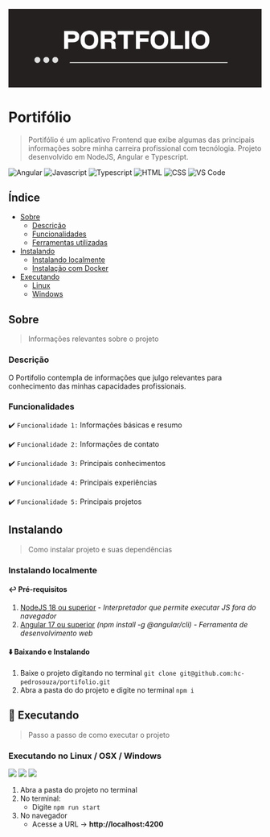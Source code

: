 ![Logo Portifolio](readme/images/portfolio_logo.png)

# Portifólio

> Portifólio é um aplicativo Frontend que exibe algumas das principais informações sobre minha carreira profissional com tecnólogia.
> Projeto desenvolvido em NodeJS, Angular e Typescript.

![Angular](https://img.shields.io/badge/Angular-DD0031?style=for-the-badge&logo=angular&logoColor=white) ![Javascript](https://img.shields.io/badge/JavaScript-323330?style=for-the-badge&logo=javascript&logoColor=F7DF1E) ![Typescript](https://img.shields.io/badge/TypeScript-007ACC?style=for-the-badge&logo=typescript&logoColor=white) ![HTML](https://img.shields.io/badge/HTML5-E34F26?style=for-the-badge&logo=html5&logoColor=white) ![CSS](https://img.shields.io/badge/CSS3-1572B6?style=for-the-badge&logo=css3&logoColor=white) ![VS Code](https://img.shields.io/badge/VSCode-0078D4?style=for-the-badge&logo=visual%20studio%20code&logoColor=white)

## Índice

-   [Sobre](#sobre)
      - [Descrição](#descrição)
      - [Funcionalidades](#funcinalidades)
      - [Ferramentas utilizadas](#ferramentas-utilizadas)    
-   [Instalando](#instalando)
      -   [Instalando localmente](#instalando-localmente)
      -   [Instalação com Docker](#instalação-com-docker)
-   [Executando](#executando)
      -   [Linux](#executando-no-linux)
      -   [Windows](#executando-no-windows)

## Sobre
> Informações relevantes sobre o projeto

### Descrição

O Portifolio contempla de informações que julgo relevantes para conhecimento das minhas capacidades profissionais.

### Funcionalidades

:heavy_check_mark: `Funcionalidade 1:` Informações básicas e resumo

:heavy_check_mark: `Funcionalidade 2:` Informações de contato

:heavy_check_mark: `Funcionalidade 3:` Principais conhecimentos

:heavy_check_mark: `Funcionalidade 4:` Principais experiências

:heavy_check_mark: `Funcionalidade 5:` Principais projetos

## Instalando

> Como instalar projeto e suas dependências

### Instalando localmente

#### :leftwards_arrow_with_hook: Pré-requisitos

1. [NodeJS 18 ou superior](https://nodejs.org/en/download/) - _Interpretador que permite executar JS fora do navegador_
2. [Angular 17 ou superior](https://angular.io/cli) _(npm install -g @angular/cli)_ - _Ferramenta de desenvolvimento web_

#### :arrow_down: Baixando e Instalando

1. Baixe o projeto digitando no terminal 
    `git clone git@github.com:hc-pedrosouza/portifolio.git`
1. Abra a pasta do do projeto e digite no terminal 
    `npm i`

## :rocket: Executando

> Passo a passo de como executar o projeto

### Executando no Linux / OSX / Windows

<img src="https://img.shields.io/badge/Linux-FCC624?style=for-the-badge&logo=linux&logoColor=black"> <img src="https://img.shields.io/badge/mac%20os-000000?style=for-the-badge&logo=apple&logoColor=white"> <img src="https://img.shields.io/badge/Windows-0078D6?style=for-the-badge&logo=windows&logoColor=white" >

1. Abra a pasta do projeto no terminal
1. No terminal:
    - Digite `npm run start`
1. No navegador
    - Acesse a URL -> **http://localhost:4200**